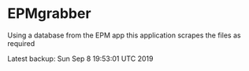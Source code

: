 # EPMgrabber
Using a database from the EPM app this application scrapes the files as required


Latest backup: Sun Sep 8 19:53:01 UTC 2019
